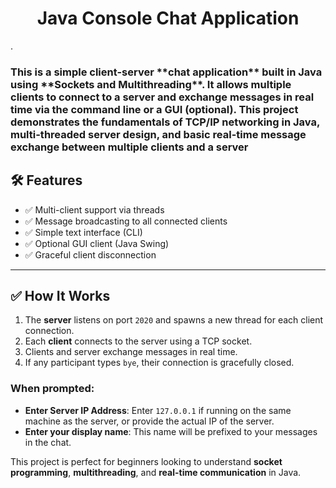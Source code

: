 <h1 align="center">Java Console Chat Application</h1>.

<h3>This is a simple client-server **chat application** built in Java using **Sockets and Multithreading**. It allows multiple clients to connect to a server and exchange messages in real time via the command line or a GUI (optional). This project demonstrates the fundamentals of TCP/IP networking in Java, multi-threaded server design, and basic real-time message exchange between multiple clients and a server</h3>

## 🛠 Features

- ✅ Multi-client support via threads
- ✅ Message broadcasting to all connected clients
- ✅ Simple text interface (CLI)
- ✅ Optional GUI client (Java Swing)
- ✅ Graceful client disconnection

---
## ✅ How It Works

1. The **server** listens on port `2020` and spawns a new thread for each client connection.
2. Each **client** connects to the server using a TCP socket.
3. Clients and server exchange messages in real time.
4. If any participant types `bye`, their connection is gracefully closed.

### When prompted:

- **Enter Server IP Address**: Enter `127.0.0.1` if running on the same machine as the server, or provide the actual IP of the server.
- **Enter your display name**: This name will be prefixed to your messages in the chat.

This project is perfect for beginners looking to understand **socket programming**, **multithreading**, and **real-time communication** in Java.
